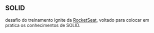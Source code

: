 ## SOLID

desafio do treinamento ignite da [RocketSeat](https://www.rocketseat.com.br), voltado para colocar em pratica os conhecimentos de SOLID.
